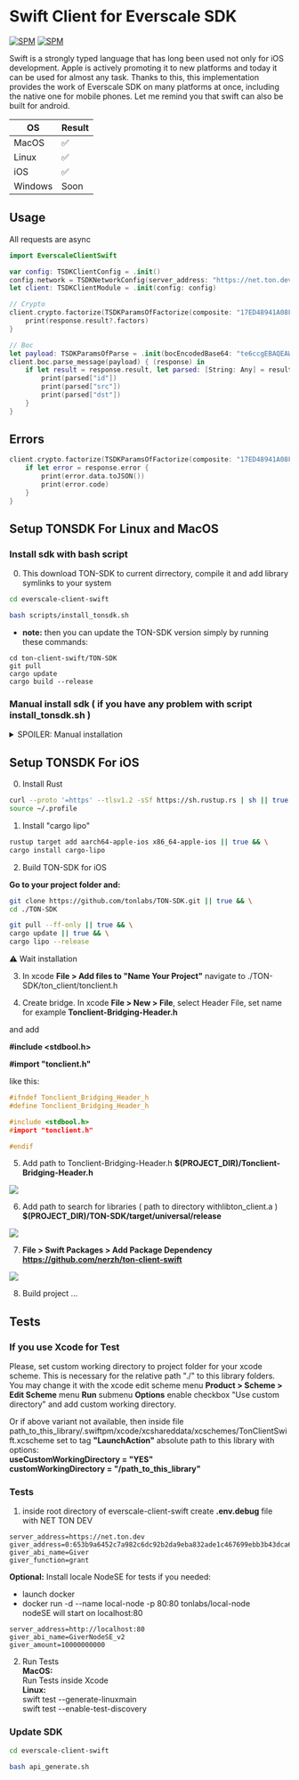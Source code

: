 # Swift Client for Everscale SDK

[![SPM](https://img.shields.io/badge/swift-package%20manager-green)](https://swift.org/package-manager/)
[![SPM](https://img.shields.io/badge/SDK%20VERSION-1.30.0-orange)](https://github.com/tonlabs/TON-SDK)

Swift is a strongly typed language that has long been used not only for iOS development. Apple is actively promoting it to new platforms and today it can be used for almost any task. Thanks to this, this implementation provides the work of Everscale SDK on many platforms at once, including the native one for mobile phones. Let me remind you that swift can also be built for android.

| OS | Result |
| ----------- | ----------- |
| MacOS | ✅ |
| Linux | ✅ |
| iOS | ✅ |
| Windows | Soon |

## Usage

All requests are async

```swift
import EverscaleClientSwift

var config: TSDKClientConfig = .init()
config.network = TSDKNetworkConfig(server_address: "https://net.ton.dev")
let client: TSDKClientModule = .init(config: config)

// Crypto
client.crypto.factorize(TSDKParamsOfFactorize(composite: "17ED48941A08F981")) { (response) in
    print(response.result?.factors)
}

// Boc
let payload: TSDKParamsOfParse = .init(bocEncodedBase64: "te6ccgEBAQEAWAAAq2n+AAAAAAAAAAAAAAAAAAAAAAAAAAAAAAAAAAAAAAAAAAE/zMzMzMzMzMzMzMzMzMzMzMzMzMzMzMzMzMzMzMzMzMzSsG8DgAAAAAjuOu9NAL7BxYpA")
client.boc.parse_message(payload) { (response) in
    if let result = response.result, let parsed: [String: Any] = result.parsed.toDictionary() {
        print(parsed["id"])
        print(parsed["src"])
        print(parsed["dst"])
    }
}
```

## Errors

```swift
client.crypto.factorize(TSDKParamsOfFactorize(composite: "17ED48941A08F981")) { (response) in
    if let error = response.error {
        print(error.data.toJSON())
        print(error.code)
    }
}
```

## Setup TONSDK For Linux and MacOS

### Install sdk with bash script
 
0. This download TON-SDK to current dirrectory, compile it and add library symlinks to your system   
```sh
cd everscale-client-swift
```

```sh
bash scripts/install_tonsdk.sh
```

- __note:__ then you can update the TON-SDK version simply by running these commands:   
```
cd ton-client-swift/TON-SDK
git pull
cargo update
cargo build --release
```

### Manual install sdk ( if you have any problem with script install_tonsdk.sh )

<details>
  <summary>SPOILER: Manual installation</summary>

0. Install Rust to your OS   
1. git clone https://github.com/tonlabs/TON-SDK   
2. cd ./TON-SDK
3. cargo update
4. cargo build --release
5. copy or create symlink of dynamic library    
__macOS :__  
**./TON-SDK/target/release/libton_client.dylib**  
to   
**/usr/local/lib/libton_client.dylib**  
    
    __Linux :__  
**./TON-SDK/target/release/libton_client.so**     
to    
**/usr/lib/libton_client.so**  
6. Create pkgConfig file :  
    
__macOS :__  
    **/usr/local/lib/pkgconfig/libton_client.pc**  

```bash

prefix=/usr/local
exec_prefix=${prefix}
includedir=${prefix}/include
libdir=${exec_prefix}/lib

Name: ton_client
Description: ton_client
Version: 1.0.0
Cflags: -I${includedir}
Libs: -L${libdir} -lton_client

```
__Linux:__  
    **/usr/lib/pkgconfig/libton_client.pc**  
    
```bash
prefix=/usr
exec_prefix=${prefix}
includedir=${prefix}/include
libdir=${exec_prefix}/lib

Name: ton_client
Description: ton_client
Version: 1.0.0
Cflags: -I${includedir}
Libs: -L${libdir} -lton_client
```
7. Copy or create symlink of file   
**/TON-SDK/ton_client/client/tonclient.h**  
to  
__MacOS:__  
**/usr/local/include/tonclient.h**  
__Linux:__  
**/usr/include/tonclient.h**  

</details>

## Setup TONSDK For iOS

0.   Install Rust

```bash
curl --proto '=https' --tlsv1.2 -sSf https://sh.rustup.rs | sh || true && \
source ~/.profile
```  

1. Install "cargo lipo"

```bash
rustup target add aarch64-apple-ios x86_64-apple-ios || true && \
cargo install cargo-lipo
```

2. Build TON-SDK for iOS

**Go to your project folder and:**

```bash
git clone https://github.com/tonlabs/TON-SDK.git || true && \
cd ./TON-SDK
```

```bash
git pull --ff-only || true && \
cargo update || true && \
cargo lipo --release
```  
⚠️ Wait installation

3. In xcode __File > Add files to "Name Your Project"__ navigate to ./TON-SDK/ton_client/tonclient.h

4. Create bridge. In xcode __File > New > File__, select Header File, set name for example **Tonclient-Bridging-Header.h** 

and add 

__#include <stdbool.h>__

__#import "tonclient.h"__

like this:

```C
#ifndef Tonclient_Bridging_Header_h
#define Tonclient_Bridging_Header_h

#include <stdbool.h>
#import "tonclient.h"

#endif
```   
5. Add path to Tonclient-Bridging-Header.h **$(PROJECT_DIR)/Tonclient-Bridging-Header.h**


![](https://user-images.githubusercontent.com/10519803/101789966-9591bc80-3b0a-11eb-8918-1adf36130617.png)

6. Add path to search for libraries ( path to directory withlibton_client.a ) **$(PROJECT_DIR)/TON-SDK/target/universal/release**


![](https://user-images.githubusercontent.com/10519803/101791171-e524b800-3b0b-11eb-98fa-29b7a50c3b67.png)

7. __File > Swift Packages > Add Package Dependency__  **https://github.com/nerzh/ton-client-swift**


![](https://user-images.githubusercontent.com/10519803/101791238-fa99e200-3b0b-11eb-99f3-8e8120c57e96.png)

8. Build project ...

## Tests
### If you use Xcode for Test

Please, set custom working directory to project folder for your xcode scheme. This is necessary for the relative path "./" to this library folders.
You may change it with the xcode edit scheme menu __Product > Scheme > Edit Scheme__ menu __Run__ submenu __Options__ enable checkbox "Use custom directory" and add custom working directory.  

Or if above variant not available, then inside file path_to_this_library/.swiftpm/xcode/xcshareddata/xcschemes/TonClientSwift.xcscheme
set to tag __"LaunchAction"__ absolute path to this library with options:   
**useCustomWorkingDirectory = "YES"**  
**customWorkingDirectory = "/path_to_this_library"**  


### Tests

1. inside root directory of everscale-client-swift create **.env.debug** file with
NET TON DEV
```
server_address=https://net.ton.dev
giver_address=0:653b9a6452c7a982c6dc92b2da9eba832ade1c467699ebb3b43dca6d77b780dd
giver_abi_name=Giver
giver_function=grant
```
**Optional:** Install locale NodeSE for tests if you needed:    
- launch docker  
- docker run -d --name local-node -p 80:80 tonlabs/local-node   
nodeSE will start on localhost:80   
```
server_address=http://localhost:80
giver_abi_name=GiverNodeSE_v2
giver_amount=10000000000
```

2. Run Tests  
__MacOS:__  
Run Tests inside Xcode  
__Linux:__  
swift test --generate-linuxmain  
swift test --enable-test-discovery  

### Update SDK

```bash
cd everscale-client-swift
```
```bash
bash api_generate.sh
```
